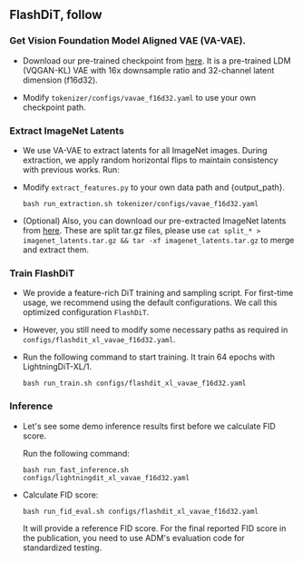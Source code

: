 
## FlashDiT, follow 

### Get Vision Foundation Model Aligned VAE (VA-VAE).

- Download our pre-trained checkpoint from [here](https://huggingface.co/hustvl/vavae-imagenet256-f16d32-dinov2/blob/main/vavae-imagenet256-f16d32-dinov2.pt). It is a pre-trained LDM (VQGAN-KL) VAE with 16x downsample ratio and 32-channel latent dimension (f16d32).

- Modify `tokenizer/configs/vavae_f16d32.yaml` to use your own checkpoint path.

### Extract ImageNet Latents

- We use VA-VAE to extract latents for all ImageNet images. During extraction, we apply random horizontal flips to maintain consistency with previous works. Run:

- Modify `extract_features.py` to your own data path and {output_path}.
    
    ```
    bash run_extraction.sh tokenizer/configs/vavae_f16d32.yaml
    ```

- (Optional) Also, you can download our pre-extracted ImageNet latents from [here](https://huggingface.co/datasets/hustvl/imagenet256-latents-vave-f16d32-dinov2/tree/main/splits). These are split tar.gz files, please use `cat split_* > imagenet_latents.tar.gz && tar -xf imagenet_latents.tar.gz` to merge and extract them.

### Train FlashDiT

- We provide a feature-rich DiT training and sampling script. For first-time usage, we recommend using the default configurations. We call this optimized configuration ``FlashDiT``.

- However, you still need to modify some necessary paths as required in ``configs/flashdit_xl_vavae_f16d32.yaml``.

- Run the following command to start training. It train 64 epochs with LightningDiT-XL/1.

    ```
    bash run_train.sh configs/flashdit_xl_vavae_f16d32.yaml
    ```

### Inference

- Let's see some demo inference results first before we calculate FID score.

    Run the following command:
    ```
    bash run_fast_inference.sh configs/lightningdit_xl_vavae_f16d32.yaml
    ```

- Calculate FID score:

    ```
    bash run_fid_eval.sh configs/flashdit_xl_vavae_f16d32.yaml
    ```
    It will provide a reference FID score. For the final reported FID score in the publication, you need to use ADM's evaluation code for standardized testing.

